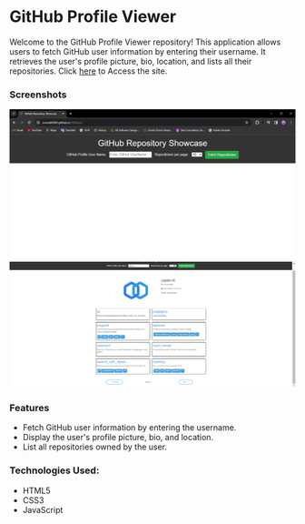 # GitHub Profile Viewer
Welcome to the GitHub Profile Viewer repository! This application allows users to fetch GitHub user information by entering their username. It retrieves the user's profile picture, bio, location, and lists all their repositories. Click <a href="https://sourabh943.github.io/GitRepo/">here</a> to Access the site.

### Screenshots
<img src="screenshot/Screenshot 2024-01-30 171432.png">

<img src="screenshot/Screenshot 2024-01-30 171700.png">

### Features
- Fetch GitHub user information by entering the username.
- Display the user's profile picture, bio, and location.
- List all repositories owned by the user.

### Technologies Used:
- HTML5
- CSS3
- JavaScript
